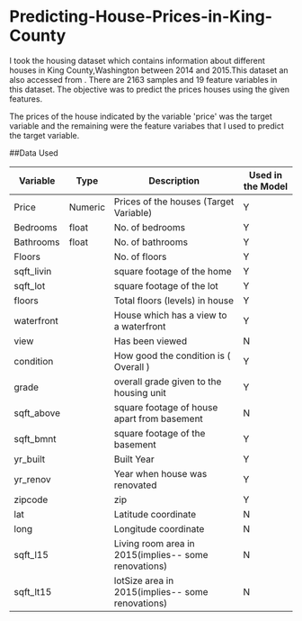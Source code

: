 # Predicting-House-Prices-in-King-County

I took the housing dataset which contains information about different houses in King County,Washington between 2014 and 2015.This dataset an also accessed from   .
There are 2163 samples and 19 feature variables in this dataset. The objective was to predict the  prices houses using the given features.

The prices of the house indicated by the variable 'price' was the target variable and the remaining were the feature variabes that I used to predict the target variable.

##Data Used

| Variable |   Type |      Description                                          |      Used in the Model  |
|----------|--------|-----------------------------------------------------------|-------------------------|
| Price    | Numeric|     Prices of the houses  (Target Variable)               |                Y        |
| Bedrooms |  float |      No. of bedrooms                                      |                Y        |
| Bathrooms|  float |     No. of bathrooms                                      |                Y        |
| Floors   |        |      No. of floors                                        |                Y        |
|sqft_livin|        |   square footage of the home                              |                 Y       |
|sqft_lot  |        |    square footage of the lot                              |                 Y       |                
|floors    |        |      Total floors (levels) in house                       |                 Y       |
|waterfront|        |    House which has a view to a waterfront                 |                 Y       |
|view      |        |       Has been viewed                                     |                 N       |               
|condition |        |  How good the condition is ( Overall )                    |                 Y       |
|grade     |        |  overall grade given to the housing unit                  |                   Y     |
|sqft_above|        |  square footage of house apart from basement              |                   N     |
|sqft_bmnt |        | square footage of the basement                            |                   Y     |
|yr_built  |        |  Built Year                                               |                    Y    |
|yr_renov  |        | Year when house was renovated                             |                  Y      |
|zipcode   |        |     zip                                                   |                   Y     |
|lat       |        |      Latitude coordinate                                  |                  N      |
| long     |        |      Longitude coordinate                                 |                   N     |               
|sqft_l15  |        | Living room area in 2015(implies-- some renovations)      |                   N     |
| sqft_lt15|        |lotSize area in 2015(implies-- some renovations)           |                   N      |
 
 
 
